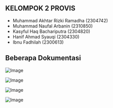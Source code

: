 ## KELOMPOK 2 PROVIS

- Muhammad Akhtar Rizki Ramadha (2304742)
- Muhammad Naufal Arbanin (2310850)
- Kasyful Haq Bachariputra (2304820)
- Hanif Ahmad Syauqi (2304330)
- Ibnu Fadhilah	(2300613)

## Beberapa Dokumentasi
![Image](https://github.com/user-attachments/assets/8746dda8-2b4f-4e65-a2fe-e694c0ad00fa)


![Image](https://github.com/user-attachments/assets/6d4ce029-733b-4c29-a7df-98afaee9bdc0)


![Image](https://github.com/user-attachments/assets/db5e2fb4-ed62-437a-be32-31abb7b31d0c)


![Image](https://github.com/user-attachments/assets/55a7b8d0-4a53-4842-8527-4a2b19e90559)

